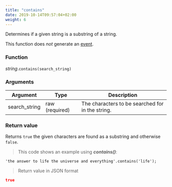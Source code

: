 ```yaml
---
title: "contains"
date: 2019-10-14T09:57:04+02:00
weight: 6
---
```


Determines if a given string is a substring of a string.

This function does *not* generate an [event](../../events).

### Function
*string*.`contains(search_string)`

### Arguments
Argument | Type | Description
-------- | ---- | -----------
search_string | raw (required) | The characters to be searched for in the string.

### Return value
Returns `true` the given characters are found as a substring and otherwise `false`.

> This code shows an example using ***contains()***:

```
'the answer to life the universe and everything'.contains('life');
```

> Return value in JSON format

```json
true
```
